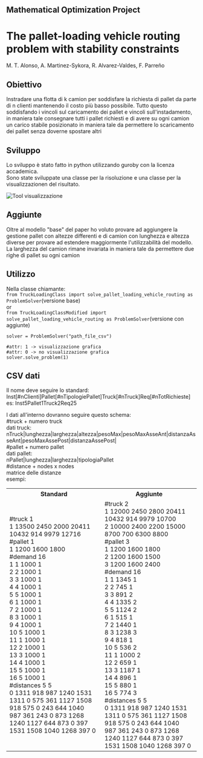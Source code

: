 
## Mathematical Optimization Project
# The pallet-loading vehicle routing problem with stability constraints
M. T. Alonso, A. Martinez-Sykora, R. Alvarez-Valdes, F. Parreño

## Obiettivo
Instradare una flotta di k camion per soddisfare la richiesta di pallet da parte di n clienti mantenendo il costo più basso possibile. Tutto questo soddisfando i vincoli sul caricamento dei pallet e vincoli sull'instadamento, in maniera tale consegnare tutti i pallet richiesti e di avere su ogni camion un carico stabile posizionato in maniera tale da permettere lo scaricamento dei pallet senza doverne spostare altri

## Sviluppo
Lo sviluppo è stato fatto in python utilizzando guroby con la licenza accademica.<br>
Sono state sviluppate una classe per la risoluzione e una classe per la visualizzazionen del risultato.

![Tool visualizzazione](https://drive.google.com/uc?export=view&id=1HqZDp6JVdgL_mfTrLwwnS13vd5PgQWLN)

## Aggiunte
Oltre al modello "base" del paper ho voluto provare ad aggiungere la gestione pallet con altezze differenti e di camion con lunghezza e altezza diverse per provare ad estendere maggiormente l'utilizzabilità del modello.
La larghezza del camion rimane invariata in maniera tale da permettere due righe di pallet su ogni camion

## Utilizzo
Nella classe chiamante:<br>
`from TruckLoadingClass import solve_pallet_loading_vehicle_routing as ProblemSolver`(versione base)<br>
or<br>
`from TruckLoadingClassModified import solve_pallet_loading_vehicle_routing as ProblemSolver`(versione con aggiunte)<br>

    solver = ProblemSolver("path_file_csv")  
    
    #attr: 1 -> visualizzazione grafica
    #attr: 0 -> no visualizzazione grafica
    solver.solve_problem(1)
## CSV dati
Il nome deve seguire lo standard:<br>
Inst[#nClienti]Pallet[#nTipologiePallet]Truck[#nTruck]Req[#nTotRichieste]<br>
es: Inst5Pallet1Truck2Req25<br>

I dati all'interno dovranno seguire questo schema:<br>
#truck + numero truck<br>
dati truck:<br>
nTruck|lunghezza|larghezza|altezza|pesoMax|pesoMaxAsseAnt|distanzaAsseAnt|pesoMaxAssePost|distanzaAssePost|<br>
#pallet + numero pallet<br>
dati pallet:<br>
nPallet|lunghezza|larghezza|tipologiaPallet<br>
#distance + nodes x nodes<br>
matrice delle distanze<br>
esempi:
<table>
	<tr>
		<th>Standard</th>
		<th> Aggiunte</th>
	</tr>
	<tr>		
		<td> 
		#truck 1  <br>
		1 13500 2450 2000 20411 10432 914 9979 12716  <br>
		#pallet 1  <br>
		1 1200 1600 1800  <br>
		#demand 16  <br>
		1 1 1000 1  <br>
		2 2 1000 1  <br>
		3 3 1000 1  <br>
		4 4 1000 1  <br>
		5 5 1000 1  <br>
		6 1 1000 1  <br>
		7 2 1000 1  <br>
		8 3 1000 1  <br>
		9 4 1000 1  <br>
		10 5 1000 1  <br>
		11 1 1000 1  <br>
		12 2 1000 1  <br>
		13 3 1000 1  <br>
		14 4 1000 1  <br>
		15 5 1000 1  <br>
		16 5 1000 1  <br>
		#distances 5 5  <br>
		0 1311 918 987 1240 1531  <br>
		1311 0 575 361 1127 1508  <br>
		918 575 0 243 644 1040  <br>
		987 361 243 0 873 1268  <br>
		1240 1127 644 873 0 397  <br>
		1531 1508 1040 1268 397 0
		</td>
		<td>
		#truck 2  <br>
		1 12000 2450 2800 20411 10432 914 9979 10700  <br>
		2 10000 2400 2200 15000 8700 700 6300 8800 <br> 
		#pallet 3  <br>
		1 1200 1600 1800  <br>
		2 1200 1600 1500  <br>
		3 1200 1600 2400  <br>
		#demand 16  <br>
		1 1 1345 1  <br>
		2 2 745 1  <br>
		3 3 891 2  <br>
		4 4 1335 2  <br>
		5 5 1124 2  <br>
		6 1 515 1  <br>
		7 2 1440 1  <br>
		8 3 1238 3  <br>
		9 4 818 1  <br>
		10 5 536 2  <br>
		11 1 1000 2  <br>
		12 2 659 1  <br>
		13 3 1187 1  <br>
		14 4 896 1  <br>
		15 5 880 1  <br>
		16 5 774 3  <br>
		#distances 5 5  <br>
		0 1311 918 987 1240 1531  <br>
		1311 0 575 361 1127 1508  <br>
		918 575 0 243 644 1040  <br>
		987 361 243 0 873 1268  <br>
		1240 1127 644 873 0 397  <br>
		1531 1508 1040 1268 397 0<br>
		</td>
	</tr>
</table>
